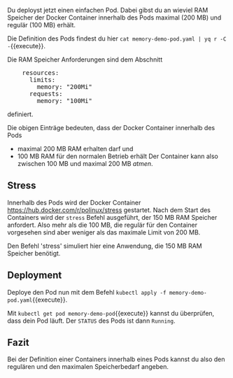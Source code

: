 Du deployst jetzt einen einfachen Pod. Dabei gibst du an wieviel RAM Speicher
der Docker Container innerhalb des Pods maximal (200 MB) und regulär (100 MB) erhält.

Die Definition des Pods findest du hier `cat memory-demo-pod.yaml | yq r -C -`{{execute}}.

Die RAM Speicher Anforderungen sind dem Abschnitt
<pre>
	resources:
      limits:
        memory: "200Mi"
      requests:
        memory: "100Mi"
</pre>
definiert.

Die obigen Einträge bedeuten, dass der Docker Container innerhalb des Pods
- maximal 200 MB RAM erhalten darf und
- 100 MB RAM für den normalen Betrieb erhält
Der Container kann also zwischen 100 MB und maximal 200 MB _atmen_.

## Stress

Innerhalb des Pods wird der Docker Container https://hub.docker.com/r/polinux/stress 
gestartet. Nach dem Start des Containers wird der `stress` Befehl ausgeführt, 
der 150 MB RAM Speicher anfordert. Also mehr als die 100 MB, die regulär für den Container vorgesehen sind 
aber weniger als das maximale Limit von 200 MB.

Den Befehl 'stress' simuliert hier eine Anwendung, die 150 MB RAM Speicher benötigt. 

## Deployment

Deploye den Pod nun mit dem Befehl `kubectl apply -f memory-demo-pod.yaml`{{execute}}.

Mit `kubectl get pod memory-demo-pod`{{execute}} kannst du überprüfen, dass dein Pod
läuft. Der `STATUS` des Pods ist dann `Running`.

## Fazit

Bei der Definition einer Containers innerhalb eines Pods kannst du also den regulären
und den maximalen Speicherbedarf angeben.